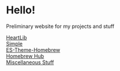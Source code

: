 <html>
<head>
</head>
<body>
<h1>Hello!</h1>
<p>Preliminary website for my projects and stuff</p>
<a href="heartlib">HeartLib</a><br />
<a href="simplelight">Simple</a><br />
<a href="es-theme-homebrew">ES-Theme-Homebrew</a><br />
<a href="homebrew-hub">Homebrew Hub</a><br />
<a href="misc">Miscellaneous Stuff</a><br />
</body>
</html>